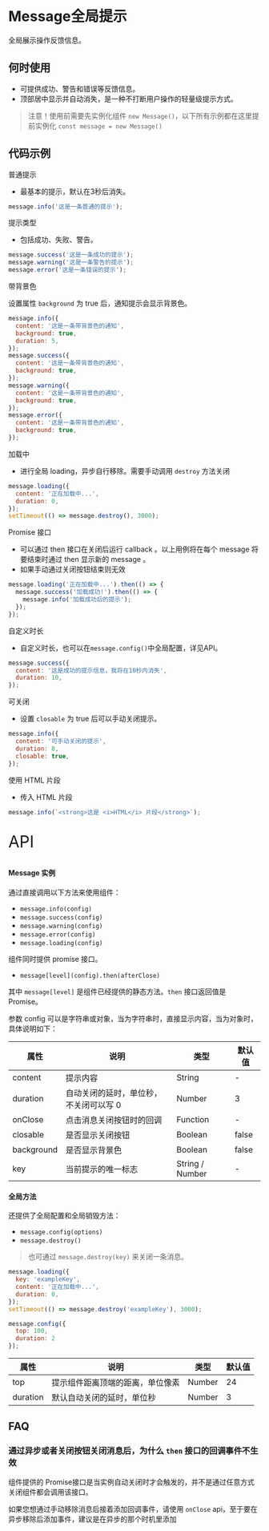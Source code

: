 # Message全局提示

全局展示操作反馈信息。

## 何时使用

- 可提供成功、警告和错误等反馈信息。
- 顶部居中显示并自动消失，是一种不打断用户操作的轻量级提示方式。

> 注意！使用前需要先实例化组件  `new Message()`，以下所有示例都在这里提前实例化 `const message = new Message()`

## 代码示例

普通提示

- 最基本的提示，默认在3秒后消失。

```js
message.info('这是一条普通的提示');
```

提示类型

- 包括成功、失败、警告。

```js
message.success('这是一条成功的提示');
message.warning('这是一条警告的提示');
message.error('这是一条错误的提示');
```

带背景色

设置属性 `background`  为 true 后，通知提示会显示背景色。

```js
message.info({
  content: '这是一条带背景色的通知',
  background: true,
  duration: 5,
});
message.success({
  content: '这是一条带背景色的通知',
  background: true,
});
message.warning({
  content: '这是一条带背景色的通知',
  background: true,
});
message.error({
  content: '这是一条带背景色的通知',
  background: true,
});
```

加载中

- 进行全局 loading，异步自行移除。需要手动调用 `destroy` 方法关闭

```javascript
message.loading({
  content: '正在加载中...',
  duration: 0,
});
setTimeout(() => message.destroy(), 3000);
```

Promise 接口

- 可以通过 then 接口在关闭后运行 callback 。以上用例将在每个 message 将要结束时通过 then 显示新的 message 。
- 如果手动通过关闭按钮结束则无效

```js
message.loading('正在加载中...').then(() => {
  message.success('加载成功!').then(() => {
    message.info('加载成功后的提示');
  });
});
```

自定义时长 

- 自定义时长，也可以在`message.config()`中全局配置，详见API。

```js
message.success({
  content: '这是成功的提示信息，我将在10秒内消失',
  duration: 10,
});
```

可关闭

- 设置 `closable` 为 true 后可以手动关闭提示。

```js
message.info({
  content: '可手动关闭的提示',
  duration: 8,
  closable: true,
});
```

使用 HTML 片段

- 传入 HTML 片段

```js
message.info(`<strong>这是 <i>HTML</i> 片段</strong>`);
```

<p style="font-size: 32px">API</p>

#### Message 实例

通过直接调用以下方法来使用组件：

- `message.info(config)`
- `message.success(config)`
- `message.warning(config)`
- `message.error(config)`
- `message.loading(config)`

组件同时提供 promise 接口。

- `message[level](config).then(afterClose)`

其中 `message[level]` 是组件已经提供的静态方法。`then` 接口返回值是 Promise。

参数 config 可以是字符串或对象，当为字符串时，直接显示内容，当为对象时，具体说明如下：

| 属性       | 说明                                   | 类型            | 默认值 |
| ---------- | -------------------------------------- | --------------- | ------ |
| content    | 提示内容                               | String          | -      |
| duration   | 自动关闭的延时，单位秒，不关闭可以写 0 | Number          | 3      |
| onClose    | 点击消息关闭按钮时的回调                 | Function        | -      |
| closable   | 是否显示关闭按钮                       | Boolean         | false  |
| background | 是否显示背景色                         | Boolean         | false  |
| key        | 当前提示的唯一标志                     | String / Number | -      |

#### 全局方法

还提供了全局配置和全局销毁方法：

- `message.config(options)`
- `message.destroy()`

> 也可通过 `message.destroy(key)` 来关闭一条消息。

```js
message.loading({
  key: 'exampleKey',
  content: '正在加载中...',
  duration: 0,
});
setTimeout(() => message.destroy('exampleKey'), 3000);
```

```js
message.config({
  top: 100,
  duration: 2
});
```

| 属性     | 说明                             | 类型   | 默认值 |
| -------- | -------------------------------- | ------ | ------ |
| top      | 提示组件距离顶端的距离，单位像素 | Number | 24     |
| duration | 默认自动关闭的延时，单位秒       | Number | 3      |

## FAQ

### 通过异步或者关闭按钮关闭消息后，为什么 `then`  接口的回调事件不生效

组件提供的 Promise接口是当实例自动关闭时才会触发的，并不是通过任意方式关闭组件都会调用该接口。

如果您想通过手动移除消息后接着添加回调事件，请使用 `onClose` api，至于要在异步移除后添加事件，建议是在异步的那个时机里添加
